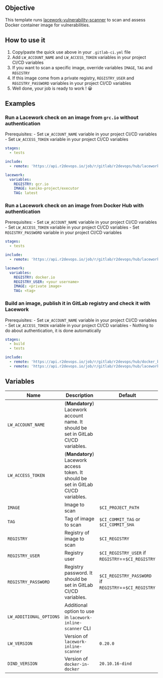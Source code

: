 ## Objective

This template runs [lacework-vulnerability-scanner](https://github.com/lacework/lacework-vulnerability-scanner) to scan and assess Docker container image for vulnerabilities.

## How to use it

1. Copy/paste the quick use above in your `.gitlab-ci.yml` file
1. Add `LW_ACCOUNT_NAME` and `LW_ACCESS_TOKEN` variables in your project CI/CD variables
1. If you want to scan a specific image, override variables `IMAGE`, `TAG` and `REGISTRY`
1. If this image come from a private registry, `REGISTRY_USER` and `REGISTRY_PASSWORD` variables in your project CI/CD variables
1. Well done, your job is ready to work ! 😀

## Examples

### Run a Lacework check on an image from `grc.io` without authentication

Prerequisites:
    - Set `LW_ACCOUNT_NAME` variable in your project CI/CD variables
    - Set `LW_ACCESS_TOKEN` variable in your project CI/CD variables

```yaml
stages:
  - tests

include:
  - remote: 'https://api.r2devops.io/job/r/gitlab/r2devops/hub/lacework@latest.yaml'

lacework:
  variables:
    REGISTRY: gcr.io
    IMAGE: kaniko-project/executor
    TAG: latest
```

### Run a Lacework check on an image from Docker Hub with authentication

Prerequisites:
    - Set `LW_ACCOUNT_NAME` variable in your project CI/CD variables
    - Set `LW_ACCESS_TOKEN` variable in your project CI/CD variables
    - Set `REGISTRY_PASSWORD` variable in your project CI/CD variables

```yaml
stages:
  - tests

include:
  - remote: 'https://api.r2devops.io/job/r/gitlab/r2devops/hub/lacework@latest.yaml'

lacework:
  variables:
    REGISTRY: docker.io
    REGISTRY_USER: <your username>
    IMAGE: <private image>
    TAG: <tag>
```

### Build an image, publish it in GitLab registry and check it with Lacework

Prerequisites:
    - Set `LW_ACCOUNT_NAME` variable in your project CI/CD variables
    - Set `LW_ACCESS_TOKEN` variable in your project CI/CD variables
    - Nothing to do about authentication, it is done automatically

```yaml
stages:
  - build
  - tests

include:
  - remote: 'https://api.r2devops.io/job/r/gitlab/r2devops/hub/docker_build@latest.yaml'
  - remote: 'https://api.r2devops.io/job/r/gitlab/r2devops/hub/lacework@latest.yaml'
```

## Variables

| Name | Description | Default |
| ---- | ----------- | ------- |
| `LW_ACCOUNT_NAME` | (**Mandatory**) Lacework account name. It should be set in GitLab CI/CD variables. | ` ` |
| `LW_ACCESS_TOKEN` | (**Mandatory**) Lacework access token. It should be set in GitLab CI/CD variables. | ` ` |
| `IMAGE` | Image to scan | `$CI_PROJECT_PATH` |
| `TAG` | Tag of image to scan  | `$CI_COMMIT_TAG` or `$CI_COMMIT_SHA` |
| `REGISTRY` | Registry of image to scan | `$CI_REGISTRY` |
| `REGISTRY_USER` | Registry user | `$CI_REGISTRY_USER` if `REGISTRY`==`$CI_REGISTRY` |
| `REGISTRY_PASSWORD` | Registry password. It should be set in GitLab CI/CD variables. | `$CI_REGISTRY_PASSWORD` if `REGISTRY`==`$CI_REGISTRY` |
| `LW_ADDITIONAL_OPTIONS` | Additional option to use in `lacework-inline-scanner` CLI | ` ` |
| `LW_VERSION` | Version of `lacework-inline-scanner` | `0.20.0` |
| `DIND_VERSION` | Version of `docker-in-docker` | `20.10.16-dind` |

